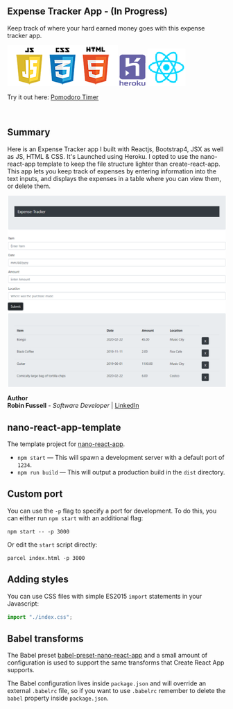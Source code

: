 ## Expense Tracker App - (In Progress)

Keep track of where your hard earned money goes with this expense tracker app.

 <img src="images/frontend2.png"   title="HTML5 Powered"> <img src="images/heroku5.png"> <img src="images/react3.png">

 Try it out here: [Pomodoro Timer](https://rfussell17.github.io/expense-tracker-app/)

 <br>

## Summary

Here is an Expense Tracker app I built with Reactjs, Bootstrap4, JSX as well as JS, HTML & CSS. It's Launched using Heroku. I opted to use the nano-react-app template to keep the file structure lighter than create-react-app. This app lets you keep track of expenses by entering information into the text inputs, and displays the expenses in a table where you can view them, or delete them.

<img src="images/expense.png"   title="expense">

**Author**
<br>
**Robin Fussell** _- Software Developer_ | [LinkedIn](https://www.linkedin.com/in/robin-fussell17/)

## nano-react-app-template

The template project for [nano-react-app](https://github.com/adrianmcli/nano-react-app).

- `npm start` — This will spawn a development server with a default port of `1234`.
- `npm run build` — This will output a production build in the `dist` directory.

## Custom port

You can use the `-p` flag to specify a port for development. To do this, you can either run `npm start` with an additional flag:

```
npm start -- -p 3000
```

Or edit the `start` script directly:

```
parcel index.html -p 3000
```

## Adding styles

You can use CSS files with simple ES2015 `import` statements in your Javascript:

```js
import "./index.css";
```

## Babel transforms

The Babel preset [babel-preset-nano-react-app](https://github.com/adrianmcli/babel-preset-nano-react-app) and a small amount of configuration is used to support the same transforms that Create React App supports.

The Babel configuration lives inside `package.json` and will override an external `.babelrc` file, so if you want to use `.babelrc` remember to delete the `babel` property inside `package.json`.
